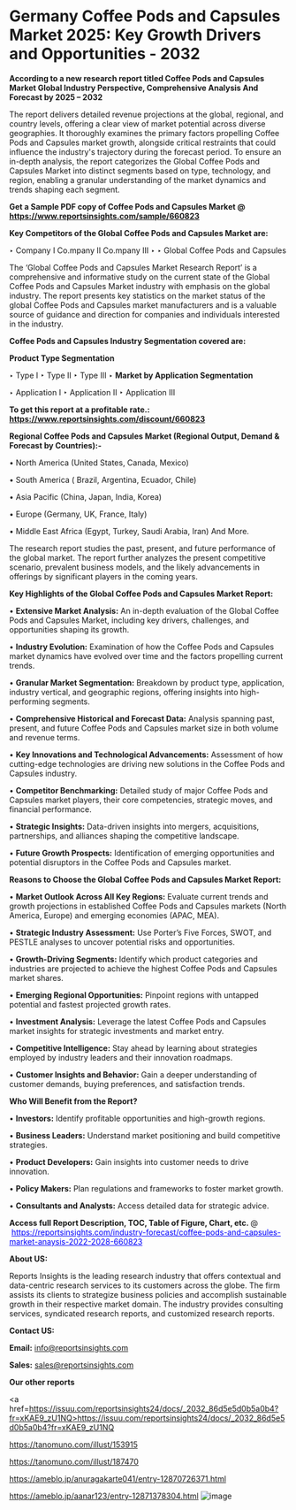 # Germany Coffee Pods and Capsules Market 2025: Key Growth Drivers and Opportunities - 2032

<strong>According to a new research report titled Coffee Pods and Capsules Market Global Industry Perspective, Comprehensive Analysis And Forecast by 2025 – 2032</strong>

The report delivers detailed revenue projections at the global, regional, and country levels, offering a clear view of market potential across diverse geographies. It thoroughly examines the primary factors propelling Coffee Pods and Capsules market growth, alongside critical restraints that could influence the industry's trajectory during the forecast period. To ensure an in-depth analysis, the report categorizes the Global Coffee Pods and Capsules Market into distinct segments based on type, technology, and region, enabling a granular understanding of the market dynamics and trends shaping each segment.

<strong>Get a Sample PDF copy of Coffee Pods and Capsules Market </strong><strong>@<a href=https://www.reportsinsights.com/sample/660823 style=color:#0000ff;> https://www.reportsinsights.com/sample/660823</a></strong></font>

<strong>Key Competitors of the Global Coffee Pods and Capsules Market are:</strong>

‣ Company I Co.mpany II Co.mpany III
‣ 
‣ Global Coffee Pods and Capsules

The ‘Global Coffee Pods and Capsules Market Research Report’ is a comprehensive and informative study on the current state of the Global Coffee Pods and Capsules Market industry with emphasis on the global industry. The report presents key statistics on the market status of the global Coffee Pods and Capsules market manufacturers and is a valuable source of guidance and direction for companies and individuals interested in the industry.

<strong>Coffee Pods and Capsules Industry Segmentation covered are:</strong>

<strong>Product Type Segmentation</strong>

‣ Type I
‣ Type II
‣ Type III
‣ 
<strong>Market by Application Segmentation</strong>

‣ Application I
‣ Application II 
‣ Application III

<strong>To get this report at a profitable rate.: <a href=https://www.reportsinsights.com/discount/660823 style=color:#0000ff;>https://www.reportsinsights.com/discount/660823</a></strong></font>

<strong>Regional Coffee Pods and Capsules Market (Regional Output, Demand &amp; Forecast by Countries):-</strong>

• North America (United States, Canada, Mexico)

• South America ( Brazil, Argentina, Ecuador, Chile)

• Asia Pacific (China, Japan, India, Korea)

• Europe (Germany, UK, France, Italy)

• Middle East Africa (Egypt, Turkey, Saudi Arabia, Iran) And More.

The research report studies the past, present, and future performance of the global market. The report further analyzes the present competitive scenario, prevalent business models, and the likely advancements in offerings by significant players in the coming years.

<strong>Key Highlights of the Global Coffee Pods and Capsules Market Report:</strong>

• <strong>Extensive Market Analysis:</strong> An in-depth evaluation of the Global Coffee Pods and Capsules Market, including key drivers, challenges, and opportunities shaping its growth.

• <strong>Industry Evolution:</strong> Examination of how the Coffee Pods and Capsules market dynamics have evolved over time and the factors propelling current trends.

• <strong>Granular Market Segmentation:</strong> Breakdown by product type, application, industry vertical, and geographic regions, offering insights into high-performing segments.

• <strong>Comprehensive Historical and Forecast Data:</strong> Analysis spanning past, present, and future Coffee Pods and Capsules market size in both volume and revenue terms.

• <strong>Key Innovations and Technological Advancements:</strong> Assessment of how cutting-edge technologies are driving new solutions in the Coffee Pods and Capsules industry.

• <strong>Competitor Benchmarking:</strong> Detailed study of major Coffee Pods and Capsules market players, their core competencies, strategic moves, and financial performance.

• <strong>Strategic Insights:</strong> Data-driven insights into mergers, acquisitions, partnerships, and alliances shaping the competitive landscape.

• <strong>Future Growth Prospects:</strong> Identification of emerging opportunities and potential disruptors in the Coffee Pods and Capsules market.

<strong>Reasons to Choose the Global Coffee Pods and Capsules Market Report:</strong>

• <strong>Market Outlook Across All Key Regions:</strong> Evaluate current trends and growth projections in established Coffee Pods and Capsules markets (North America, Europe) and emerging economies (APAC, MEA).

• <strong>Strategic Industry Assessment:</strong> Use Porter’s Five Forces, SWOT, and PESTLE analyses to uncover potential risks and opportunities.

• <strong>Growth-Driving Segments:</strong> Identify which product categories and industries are projected to achieve the highest Coffee Pods and Capsules market shares.

• <strong>Emerging Regional Opportunities:</strong> Pinpoint regions with untapped potential and fastest projected growth rates.

• <strong>Investment Analysis:</strong> Leverage the latest Coffee Pods and Capsules market insights for strategic investments and market entry.

• <strong>Competitive Intelligence:</strong> Stay ahead by learning about strategies employed by industry leaders and their innovation roadmaps.

• <strong>Customer Insights and Behavior:</strong> Gain a deeper understanding of customer demands, buying preferences, and satisfaction trends.

<strong>Who Will Benefit from the Report?</strong>

• <strong>Investors:</strong> Identify profitable opportunities and high-growth regions.

• <strong>Business Leaders:</strong> Understand market positioning and build competitive strategies.

• <strong>Product Developers:</strong> Gain insights into customer needs to drive innovation.

• <strong>Policy Makers:</strong> Plan regulations and frameworks to foster market growth.

• <strong>Consultants and Analysts:</strong> Access detailed data for strategic advice.
</ul>
<strong>Access full Report Description, TOC, Table of Figure, Chart, etc. </strong>@  <a href=https://reportsinsights.com/industry-forecast/coffee-pods-and-capsules-market-anaysis-2022-2028-660823 style=color:#0000ff;>https://reportsinsights.com/industry-forecast/coffee-pods-and-capsules-market-anaysis-2022-2028-660823</a></font>

<strong><strong>About US</strong>:</strong>

Reports Insights is the leading research industry that offers contextual and data-centric research services to its customers across the globe. The firm assists its clients to strategize business policies and accomplish sustainable growth in their respective market domain. The industry provides consulting services, syndicated research reports, and customized research reports.

<strong>Contact US:</strong>

<p class=""""><b>Email:</b> <a href=mailto:info@reportsinsights.com>info@reportsinsights.com</a></p>
<p class=""""><b>Sales:</b> <a href=mailto:sales@reportsinsights.com>sales@reportsinsights.com</a></p>

<strong>Our other reports</strong>

<a href=https://issuu.com/reportsinsights24/docs/_2032_86d5e5d0b5a0b4?fr=xKAE9_zU1NQ>https://issuu.com/reportsinsights24/docs/_2032_86d5e5d0b5a0b4?fr=xKAE9_zU1NQ</a>

<a href=https://tanomuno.com/illust/153915>https://tanomuno.com/illust/153915</a>

<a href=https://tanomuno.com/illust/187470>https://tanomuno.com/illust/187470</a>

<a href=https://ameblo.jp/anuragakarte041/entry-12870726371.html>https://ameblo.jp/anuragakarte041/entry-12870726371.html</a>

<a href=https://ameblo.jp/aanar123/entry-12871378304.html>https://ameblo.jp/aanar123/entry-12871378304.html</a>
![image](https://github.com/user-attachments/assets/2ed87ddd-d46a-483e-a697-76b552bd166c)
